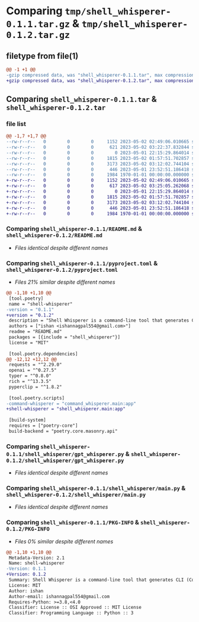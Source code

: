 # Comparing `tmp/shell_whisperer-0.1.1.tar.gz` & `tmp/shell_whisperer-0.1.2.tar.gz`

## filetype from file(1)

```diff
@@ -1 +1 @@
-gzip compressed data, was "shell_whisperer-0.1.1.tar", max compression
+gzip compressed data, was "shell_whisperer-0.1.2.tar", max compression
```

## Comparing `shell_whisperer-0.1.1.tar` & `shell_whisperer-0.1.2.tar`

### file list

```diff
@@ -1,7 +1,7 @@
--rw-r--r--   0        0        0     1152 2023-05-02 02:49:06.010665 shell_whisperer-0.1.1/README.md
--rw-r--r--   0        0        0      621 2023-05-02 03:22:37.832844 shell_whisperer-0.1.1/pyproject.toml
--rw-r--r--   0        0        0        0 2023-05-01 22:15:29.864014 shell_whisperer-0.1.1/shell_whisperer/__init__.py
--rw-r--r--   0        0        0     1815 2023-05-02 01:57:51.702857 shell_whisperer-0.1.1/shell_whisperer/gpt_whisperer.py
--rw-r--r--   0        0        0     3173 2023-05-02 03:12:02.744104 shell_whisperer-0.1.1/shell_whisperer/main.py
--rw-r--r--   0        0        0      446 2023-05-01 23:52:51.186418 shell_whisperer-0.1.1/shell_whisperer/utils.py
--rw-r--r--   0        0        0     1984 1970-01-01 00:00:00.000000 shell_whisperer-0.1.1/PKG-INFO
+-rw-r--r--   0        0        0     1152 2023-05-02 02:49:06.010665 shell_whisperer-0.1.2/README.md
+-rw-r--r--   0        0        0      617 2023-05-02 03:25:05.262068 shell_whisperer-0.1.2/pyproject.toml
+-rw-r--r--   0        0        0        0 2023-05-01 22:15:29.864014 shell_whisperer-0.1.2/shell_whisperer/__init__.py
+-rw-r--r--   0        0        0     1815 2023-05-02 01:57:51.702857 shell_whisperer-0.1.2/shell_whisperer/gpt_whisperer.py
+-rw-r--r--   0        0        0     3173 2023-05-02 03:12:02.744104 shell_whisperer-0.1.2/shell_whisperer/main.py
+-rw-r--r--   0        0        0      446 2023-05-01 23:52:51.186418 shell_whisperer-0.1.2/shell_whisperer/utils.py
+-rw-r--r--   0        0        0     1984 1970-01-01 00:00:00.000000 shell_whisperer-0.1.2/PKG-INFO
```

### Comparing `shell_whisperer-0.1.1/README.md` & `shell_whisperer-0.1.2/README.md`

 * *Files identical despite different names*

### Comparing `shell_whisperer-0.1.1/pyproject.toml` & `shell_whisperer-0.1.2/pyproject.toml`

 * *Files 21% similar despite different names*

```diff
@@ -1,10 +1,10 @@
 [tool.poetry]
 name = "shell-whisperer"
-version = "0.1.1"
+version = "0.1.2"
 description = "Shell Whisperer is a command-line tool that generates CLI (Command Line Interface) commands based on natural language input."
 authors = ["ishan <ishannagpal554@gmail.com>"]
 readme = "README.md"
 packages = [{include = "shell_whisperer"}]
 license = "MIT"
 
 [tool.poetry.dependencies]
@@ -12,12 +12,12 @@
 requests = "^2.29.0"
 openai = "^0.27.5"
 typer = "^0.8.0"
 rich = "^13.3.5"
 pyperclip = "^1.8.2"
 
 [tool.poetry.scripts]
-command-whisperer = "command_whisperer.main:app"
+shell-whisperer = "shell_whisperer.main:app"
 
 [build-system]
 requires = ["poetry-core"]
 build-backend = "poetry.core.masonry.api"
```

### Comparing `shell_whisperer-0.1.1/shell_whisperer/gpt_whisperer.py` & `shell_whisperer-0.1.2/shell_whisperer/gpt_whisperer.py`

 * *Files identical despite different names*

### Comparing `shell_whisperer-0.1.1/shell_whisperer/main.py` & `shell_whisperer-0.1.2/shell_whisperer/main.py`

 * *Files identical despite different names*

### Comparing `shell_whisperer-0.1.1/PKG-INFO` & `shell_whisperer-0.1.2/PKG-INFO`

 * *Files 0% similar despite different names*

```diff
@@ -1,10 +1,10 @@
 Metadata-Version: 2.1
 Name: shell-whisperer
-Version: 0.1.1
+Version: 0.1.2
 Summary: Shell Whisperer is a command-line tool that generates CLI (Command Line Interface) commands based on natural language input.
 License: MIT
 Author: ishan
 Author-email: ishannagpal554@gmail.com
 Requires-Python: >=3.8,<4.0
 Classifier: License :: OSI Approved :: MIT License
 Classifier: Programming Language :: Python :: 3
```

